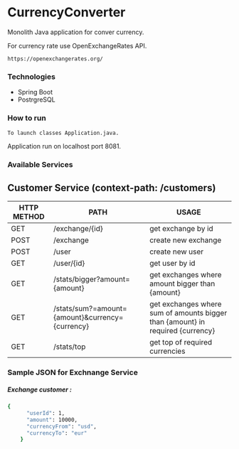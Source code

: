 # CurrencyConverter

Monolith Java application for conver currency.

For currency rate use OpenExchangeRates API.
```
https://openexchangerates.org/
```
### Technologies
- Spring Boot
- PostrgreSQL

### How to run
```sh
To launch classes Application.java.
```

Application run on localhost port 8081.

### Available Services

## Сustomer Service (context-path: /customers)
| HTTP METHOD | PATH | USAGE |
| ------ | ------ | ------ |
| GET | /exchange/{id} | get exchange by id | 
| POST | /exchange | create new exchange |
| POST | /user | create new user |
| GET | /user/{id} | get user by id |
| GET | /stats/bigger?amount={amount}  | get exchanges where amount bigger than {amount} |
| GET | /stats/sum?=amount={amount}&currency={currency} | get exchanges where sum of amounts bigger than {amount} in required {currency} |
| GET | /stats/top |  get top of required currencies |


### Sample JSON for Exchnange Service
##### Exchange customer : 
```sh
{
      "userId": 1,
      "amount": 10000,
      "currencyFrom": "usd",
      "currencyTo": "eur"
    }
```
